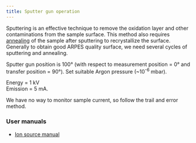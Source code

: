 ```yaml
---
title: Sputter gun operation
---
```


Sputtering is an effective technique to remove the oxidation layer and other
contaminations from the sample surface. This method also requires
[annealing](heating.md) of the sample after sputtering to recrystallize the
surface. Generally to obtain good ARPES quality surface, we need several cycles
of sputtering and annealing.

Sputter gun position is 100° (with respect to measurement position = 0° and
transfer position = 90°). Set suitable Argon pressure (~10<sup>-6</sup> mbar).

Energy = 1 kV <br/>
Emission = 5 mA.

We have no way to monitor sample current, so follow the trail and error method.

### User manuals

- [Ion source manual](https://file-storage.github.io/manuals/IS40_UserManual_3.5_rev1.pdf)
